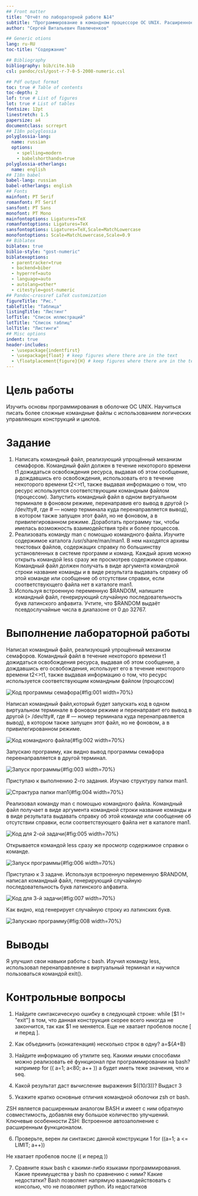 ```yaml
---
## Front matter
title: "Отчёт по лабораторной работе №14"
subtitle: "Программирование в командном процессоре ОС UNIX. Расширенное программирование"
author: "Сергей Витальевич Павлюченков"

## Generic otions
lang: ru-RU
toc-title: "Содержание"

## Bibliography
bibliography: bib/cite.bib
csl: pandoc/csl/gost-r-7-0-5-2008-numeric.csl

## Pdf output format
toc: true # Table of contents
toc-depth: 2
lof: true # List of figures
lot: true # List of tables
fontsize: 12pt
linestretch: 1.5
papersize: a4
documentclass: scrreprt
## I18n polyglossia
polyglossia-lang:
  name: russian
  options:
	- spelling=modern
	- babelshorthands=true
polyglossia-otherlangs:
  name: english
## I18n babel
babel-lang: russian
babel-otherlangs: english
## Fonts
mainfont: PT Serif
romanfont: PT Serif
sansfont: PT Sans
monofont: PT Mono
mainfontoptions: Ligatures=TeX
romanfontoptions: Ligatures=TeX
sansfontoptions: Ligatures=TeX,Scale=MatchLowercase
monofontoptions: Scale=MatchLowercase,Scale=0.9
## Biblatex
biblatex: true
biblio-style: "gost-numeric"
biblatexoptions:
  - parentracker=true
  - backend=biber
  - hyperref=auto
  - language=auto
  - autolang=other*
  - citestyle=gost-numeric
## Pandoc-crossref LaTeX customization
figureTitle: "Рис."
tableTitle: "Таблица"
listingTitle: "Листинг"
lofTitle: "Список иллюстраций"
lotTitle: "Список таблиц"
lolTitle: "Листинги"
## Misc options
indent: true
header-includes:
  - \usepackage{indentfirst}
  - \usepackage{float} # keep figures where there are in the text
  - \floatplacement{figure}{H} # keep figures where there are in the text
---
```


# Цель работы


Изучить основы программирования в оболочке ОС UNIX. Научиться писать более
сложные командные файлы с использованием логических управляющих конструкций
и циклов.


# Задание

1. Написать командный файл, реализующий упрощённый механизм семафоров. Командный файл должен в течение некоторого времени t1 дожидаться освобождения
ресурса, выдавая об этом сообщение, а дождавшись его освобождения, использовать
его в течение некоторого времени t2<>t1, также выдавая информацию о том, что
ресурс используется соответствующим командным файлом (процессом). Запустить
командный файл в одном виртуальном терминале в фоновом режиме, перенаправив
его вывод в другой (> /dev/tty#, где # — номер терминала куда перенаправляется
вывод), в котором также запущен этот файл, но не фоновом, а в привилегированном
режиме. Доработать программу так, чтобы имелась возможность взаимодействия трёх
и более процессов.
2. Реализовать команду man с помощью командного файла. Изучите содержимое каталога /usr/share/man/man1. В нем находятся архивы текстовых файлов, содержащих
справку по большинству установленных в системе программ и команд. Каждый архив
можно открыть командой less сразу же просмотрев содержимое справки. Командный
файл должен получать в виде аргумента командной строки название команды и в виде
результата выдавать справку об этой команде или сообщение об отсутствии справки,
если соответствующего файла нет в каталоге man1.
3. Используя встроенную переменную $RANDOM, напишите командный файл, генерирующий случайную последовательность букв латинского алфавита. Учтите, что $RANDOM
выдаёт псевдослучайные числа в диапазоне от 0 до 32767.



# Выполнение лабораторной работы

Написал командный файл, реализующий упрощённый механизм семафоров. Командный файл в течение некоторого времени t1 дожидаться освобождения
ресурса, выдавая об этом сообщение, а дождавшись его освобождения, использует
его в течение некоторого времени t2<>t1, также выдавая информацию о том, что
ресурс используется соответствующим командным файлом (процессом)

![Код программы семафора](image/1.png){#fig:001 width=70%}

Написал командный файл,который будет запускать код в одном виртуальном терминале в фоновом режиме и перенаправит
его вывод в другой (> /dev/tty#, где # — номер терминала куда перенаправляется
вывод), в котором также запущен этот файл, но не фоновом, а в привилегированном
режиме.

![Код командного файла](image/2.png){#fig:002 width=70%}

Запускаю программу, как видно вывод программы семафора переенаправляется в другой терминал.

![Запуск программы](image/3.png){#fig:003 width=70%}

Приступаю к выполнению 2-го задания. Изучаю структуру папки man1.

![Страктура папки man1](image/4.png){#fig:004 width=70%}

Реализовал команду man с помощью командного файла.  Командный
файл получает в виде аргумента командной строки название команды и в виде
результата выдавать справку об этой команде или сообщение об отсутствии справки,
если соответствующего файла нет в каталоге man1.


![Код для 2-ой задачи](image/5.png){#fig:005 width=70%}

Открывается командой less сразу же просмотр содержимое справки о команде.

![Запуск программы](image/6.png){#fig:006 width=70%}

Приступаю к 3 задаче. Используя встроенную переменную $RANDOM, написал командный файл, генерирующий случайную последовательность букв латинского алфавита. 

![Код для 3-й задачи](image/7.png){#fig:007 width=70%}

Как видно, код генерирует случайную строку из латинских букв.

![Запускаю программу](image/8.png){#fig:008 width=70%}
# Выводы

Я улучшил свои навыки работы с bash. Изучил команду less, использовал перенаправление в виртуальный терминал и научился пользоваться командой exit().

# Контрольные вопросы
1. Найдите синтаксическую ошибку в следующей строке:
while [$1 != "exit"]
в том, что данная конструкция скорее всего никогда не закончится, так как $1 не меняется. Еще не хватает пробелов после [ и перед ].
2. Как объединить (конкатенация) несколько строк в одну?
a=${$A+$B}
3. Найдите информацию об утилите seq. Какими иными способами можно реализовать
её функционал при программировании на bash?
например for (( a=1; a<80; a++ )) a будет иметь теже значения, что и seq.

4. Какой результат даст вычисление выражения $((10/3))?
Выдаст 3
5. Укажите кратко основные отличия командной оболочки zsh от bash.

ZSH является расширенным аналогом BASH и имеет с ним обратную совместимость, добавляя ему большое количество улучшений. Ключевые особенности ZSH: Встроенное автозаполнение с расширенным функционалом.

6. Проверьте, верен ли синтаксис данной конструкции
1 for ((a=1; a <= LIMIT; a++))

Не хватает пробелов после (( и перед ))

7. Сравните язык bash с какими-либо языками программирования. Какие преимущества
у bash по сравнению с ними? Какие недостатки?
Bash позволяет напрямую взаимодействовать с консолью, что не позволяет python. Из недостатков

